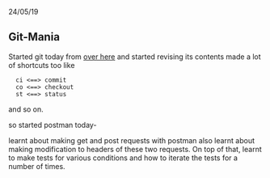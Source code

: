 24/05/19

## Git-Mania
Started git today from [over here](https://githowto.com/) and started revising
its contents made a lot of shortcuts too like
```
  ci <==> commit
  co <==> checkout
  st <==> status
```
and so on.

so started postman today-

learnt about making get and post requests with postman
also learnt about making modification to headers of these two requests.
On top of that, learnt to make tests for various conditions and how to
iterate the tests for a number of times.
